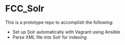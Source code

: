FCC_Solr
========

This is a prototype repo to accomplish the following:

- Set up Solr automatically with Vagrant using Ansible
- Parse XML file into Solr for indexing
